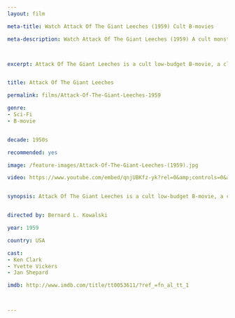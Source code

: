 ```yaml
---
layout: film

meta-title: Watch Attack Of The Giant Leeches (1959) Cult B-movies

meta-description: Watch Attack Of The Giant Leeches (1959) A cult monster B-movie. Watch old B-movies online free at La Filmothèque.



excerpt: Attack Of The Giant Leeches is a cult low-budget B-movie, a classic example of the 1950s monster movies that were produced in response to the cold war fears. Atomic radiation has mutated the leeches In a leech-infested swamp to a gigantic size. Soon they start to prey on human flesh.


title: Attack Of The Giant Leeches

permalink: films/Attack-Of-The-Giant-Leeches-1959

genre:
- Sci-Fi
- B-movie


decade: 1950s

recommended: yes

image: /feature-images/Attack-Of-The-Giant-Leeches-(1959).jpg

video: https://www.youtube.com/embed/qnjUBKfz-yk?rel=0&amp;controls=0&amp;showinfo=0


synopsis: Attack Of The Giant Leeches is a cult low-budget B-movie, a classic example of the 1950s monster movies that were produced in response to the cold war fears. Atomic radiation has mutated the leeches In a leech-infested swamp to a gigantic size. Soon they start to prey on human flesh.


directed by: Bernard L. Kowalski

year: 1959

country: USA

cast:
- Ken Clark
- Yvette Vickers
- Jan Shepard

imdb: http://www.imdb.com/title/tt0053611/?ref_=fn_al_tt_1



---
```

